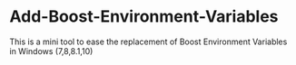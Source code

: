 # Add-Boost-Environment-Variables
This is a mini tool to ease the replacement of Boost Environment Variables in Windows (7,8,8.1,10)
